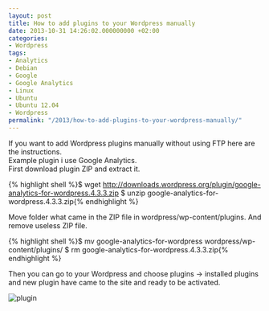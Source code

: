 ```yaml
---
layout: post
title: How to add plugins to your Wordpress manually
date: 2013-10-31 14:26:02.000000000 +02:00
categories:
- Wordpress
tags:
- Analytics
- Debian
- Google
- Google Analytics
- Linux
- Ubuntu
- Ubuntu 12.04
- Wordpress
permalink: "/2013/how-to-add-plugins-to-your-wordpress-manually/"
---
```

If you want to add Wordpress plugins manually without using FTP here are the instructions.  
Example plugin i use Google Analytics.  
First download plugin ZIP and extract it.

{% highlight shell %}$ wget http://downloads.wordpress.org/plugin/google-analytics-for-wordpress.4.3.3.zip
$ unzip google-analytics-for-wordpress.4.3.3.zip{% endhighlight %}

Move folder what came in the ZIP file in wordpress/wp-content/plugins. And remove useless ZIP file.

{% highlight shell %}$ mv google-analytics-for-wordpress wordpress/wp-content/plugins/
$ rm google-analytics-for-wordpress.4.3.3.zip{% endhighlight %}

Then you can go to your Wordpress and choose plugins -> installed plugins and new plugin have came to the site and ready to be activated.

![plugin](/assets/2013/10/plugin.png)